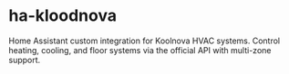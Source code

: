 # ha-kloodnova
Home Assistant custom integration for Koolnova HVAC systems. Control heating, cooling, and floor systems via the official API with multi-zone support.
